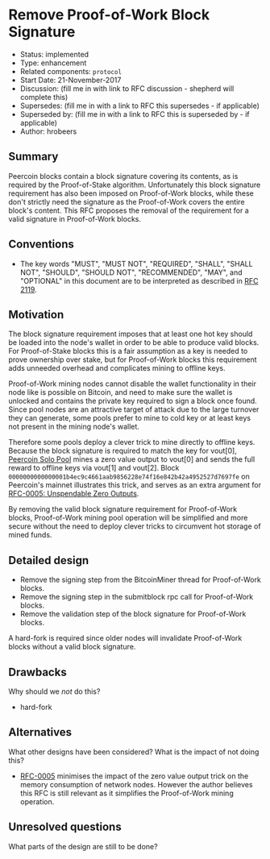 # Remove Proof-of-Work Block Signature

- Status: implemented
- Type: enhancement
- Related components: `protocol`
- Start Date: 21-November-2017
- Discussion: (fill me in with link to RFC discussion - shepherd will complete this)
- Supersedes: (fill me in with a link to RFC this supersedes - if applicable)
- Superseded by: (fill me in with a link to RFC this is superseded by - if applicable)
- Author: hrobeers

## Summary

Peercoin blocks contain a block signature covering its contents, as is required by the Proof-of-Stake algorithm.
Unfortunately this block signature requirement has also been imposed on Proof-of-Work blocks, while these don't strictly need the signature as the Proof-of-Work covers the entire block's content.
This RFC proposes the removal of the requirement for a valid signature in Proof-of-Work blocks.


## Conventions
- The key words "MUST", "MUST NOT", "REQUIRED", "SHALL", "SHALL NOT", "SHOULD", "SHOULD NOT", "RECOMMENDED", "MAY", and "OPTIONAL" in this document are to be interpreted as described in [RFC 2119](http://tools.ietf.org/html/rfc2119).


## Motivation

The block signature requirement imposes that at least one hot key should be loaded into the node's wallet in order to be able to produce valid blocks.
For Proof-of-Stake blocks this is a fair assumption as a key is needed to prove ownership over stake, but for Proof-of-Work blocks this requirement adds unneeded overhead and complicates mining to offline keys.

Proof-of-Work mining nodes cannot disable the wallet functionality in their node like is possible on Bitcoin, and need to make sure the wallet is unlocked and contains the private key required to sign a block once found.
Since pool nodes are an attractive target of attack due to the large turnover they can generate, some pools prefer to mine to cold key or at least keys not present in the mining node's wallet.

Therefore some pools deploy a clever trick to mine directly to offline keys.
Because the block signature is required to match the key for vout[0], [Peercoin Solo Pool](https://hrobeers.github.io/ppc-solo-mine/) mines a zero value output to vout[0] and sends the full reward to offline keys via vout[1] and vout[2].
Block `0000000000000001b4ec9c4661aab9856228e74f16e842b42a4952527d7697fe` on Peercoin's mainnet illustrates this trick, and serves as an extra argument for [RFC-0005: Unspendable Zero Outputs](../0005-unspendable-zero-outputs/0005-unspendable-zero-outputs.md).

By removing the valid block signature requirement for Proof-of-Work blocks, Proof-of-Work mining pool operation will be simplified and more secure without the need to deploy clever tricks to circumvent hot storage of mined funds.


## Detailed design

- Remove the signing step from the BitcoinMiner thread for Proof-of-Work blocks.
- Remove the signing step in the submitblock rpc call for Proof-of-Work blocks.
- Remove the validation step of the block signature for Proof-of-Work blocks.

A hard-fork is required since older nodes will invalidate Proof-of-Work blocks without a valid block signature.

## Drawbacks

Why should we *not* do this?

- hard-fork

## Alternatives

What other designs have been considered? What is the impact of not doing this?

- [RFC-0005](../0005-unspendable-zero-outputs/0005-unspendable-zero-outputs.md) minimises the impact of the zero value output trick on the memory consumption of network nodes. However the author believes this RFC is still relevant as it simplifies the Proof-of-Work mining operation.

## Unresolved questions

What parts of the design are still to be done?
